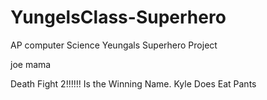 # YungelsClass-Superhero
AP computer Science Yeungals Superhero Project

joe mama

Death Fight 2!!!!!! Is the Winning Name.
Kyle Does Eat Pants
